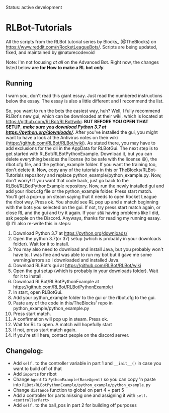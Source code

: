 Status: active development
#
# RLBot-Tutorials
All the scripts from the RLBot tutorial series by Blocks_ (@TheBlocks) on https://www.reddit.com/r/RocketLeagueBots/.
Scripts are being updated, fixed, and maintained by @naturecodevoid

Note: I'm not focusing *at all* on the Advanced Bot. Right now, the changes listed below **are for How to make a RL bot** ***only***. 

## Running

I warn you, don't read this giant essay. Just read the numbered instructions below the essay. The essay is also a little different and I recommend the list.

So, you want to run the bots the easiest way, huh? Well, I fully recommend RLBot's new gui, which can be downloaded at their wiki, which is located at https://github.com/RLBot/RLBot/wiki. **BUT BEFORE YOU OPEN THAT SETUP**, ***make sure you download Python 3.7 at https://python.org/downloads/***. After you've installed the gui, you might want to have a look at the Antivirus notes on their wiki (https://github.com/RLBot/RLBot/wiki). As stated there, you may have to add exclusions for the dll in the AppData for RLBotGui. The next step is to get started with RLBot/RLBotPythonExample. Download it, but you can delete everything besides the license (to be safe with the license :smile:), the rlbot.cfg file, and the python_example folder. If you want the training too, don't delete it. Now, copy any of the tutorials in this or TheBlocks/RLBot-Tutorials repository and replace python_example/python_example.py. Now, don't worry! If you want that code back, just go back to the RLBot/RLBotPythonExample repository. Now, run the newly installed gui and add your rlbot.cfg file or the python_example folder. Press start match. You'll get a pop-up on steam saying that it needs to open Rocket League the rlbot way. Press ok. You should see RL pop up and a match beginning with the bots you selected on the gui. If not, try press start match again, or close RL and the gui and try it again. If your *still* having problems like I did, ask people on the Discord. Anyways, thanks for reading my running essay. :smile: I'll also re-write this in steps:

1. Download Python 3.7 at https://python.org/downloads/
1. Open the python 3.7(or 37) setup (which is probably in your downloads folder). Wait for it to install.
1. You may also need to download and install Java, but you probably won't have to. I was fine and was able to run my bot but it gave me some warning/errors so I downloaded and installed Java.
1. Download RLBot's gui at https://github.com/RLBot/RLBot/wiki 
1. Open the gui setup (which is probably in your downloads folder). Wait for it to install.
1. Download RLBot/RLBotPythonExample at https://github.com/RLBot/RLBotPythonExample/
1. In start, open RLBotGui.
1. Add your python_example folder to the gui or the rlbot.cfg to the gui.
1. Paste any of the code in this/TheBlocks' repo in python_example/python_example.py
1. Press start match.
1. A confirmation will pop up in steam. Press ok.
1. Wait for RL to open. A match will hopefully start
1. If not, press start match again.
1. If you're still here, contact people on the discord server.

## Changelog:

- Add `self.` to the controller variable in part 1 and `__init__()` in case you want to build off of that
- Add `import`s for rlbot
- Change `Agent` to `PythonExample(BaseAgent)` so you can copy 'n paste into `RLBot/RLBotPythonExample/python_example/python_example.py`
- Change `distance` function to global on part 4 + part 5
- Add a controller for parts missing one and assigning it with `self.<controllerPart>`
- Add `self.` to the ball_pos in part 2 for building off purposes
